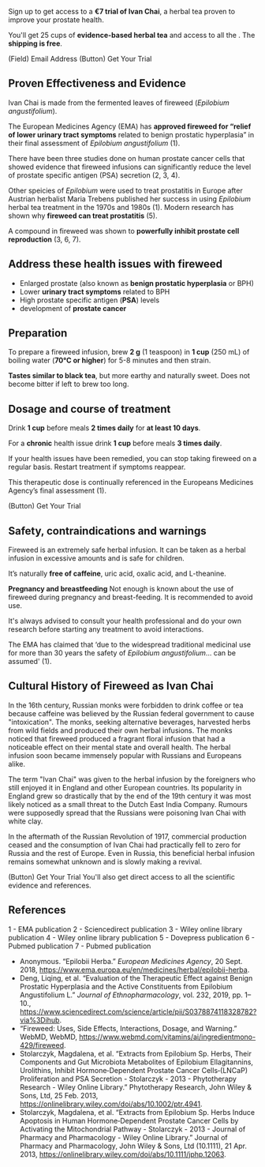 Sign up to get access to a **€7 trial of Ivan Chai**, a herbal tea proven to improve your prostate health.

You'll get 25 cups of **evidence-based herbal tea** and access to all the . The **shipping is free**. 


(Field) Email Address
(Button) Get Your Trial

## Proven Effectiveness and Evidence
Ivan Chai is made from the fermented leaves of fireweed (*Epilobium angustifolium*).

The European Medicines Agency (EMA) has **approved fireweed for “relief of lower urinary tract symptoms** related to benign prostatic hyperplasia” in their final assessment of *Epilobium angustifolium* (1).

There have been three studies done on human prostate cancer cells that showed evidence that fireweed infusions can significantly reduce the level of prostate specific antigen (PSA) secretion (2, 3, 4). 

Other speicies of *Epilobium* were used to treat prostatitis in Europe after Austrian herbalist Maria Trebens published her success in using *Epilobium* herbal tea treatment in the 1970s and 1980s (1). Modern research has shown why **fireweed can treat prostatitis** (5).

A compound in fireweed was shown to **powerfully inhibit prostate cell reproduction** (3, 6, 7).


## Address these health issues with fireweed
- Enlarged prostate (also known as **benign prostatic hyperplasia** or BPH)
- Lower **urinary tract symptoms** related to BPH 
- High prostate specific antigen (**PSA**) levels
- development of **prostate cancer**

## Preparation

To prepare a fireweed infusion, brew **2 g** (1 teaspoon) in **1 cup** (250 mL) of boiling water (**70°C or higher**) for 5-8 minutes and then strain.

**Tastes similar to black tea**, but more earthy and naturally sweet. Does not become bitter if left to brew too long.

## Dosage and course of treatment

Drink **1 cup** before meals **2 times daily** for **at least 10 days**.

For a **chronic** health issue drink **1 cup** before meals **3 times daily**.

If your health issues have been remedied, you can stop taking fireweed on a regular basis. Restart treatment if symptoms reappear.

This therapeutic dose is continually referenced in the Europeans Medicines Agency’s final assessment (1).


(Button) Get Your Trial


## Safety, contraindications and warnings

Fireweed is an extremely safe herbal infusion. It can be taken as a herbal infusion in excessive amounts and is safe for children.

It’s naturally **free of caffeine**, uric acid, oxalic acid, and L-theanine.

**Pregnancy and breastfeeding** Not enough is known about the use of fireweed during pregnancy and breast-feeding. It is recommended to avoid use.

It's always advised to consult your health professional and do your own research before starting any treatment to avoid interactions.

The EMA has claimed that ‘due to the widespread traditional medicinal use for more than 30 years the safety of *Epilobium angustifolium*… can be assumed' (1).

## Cultural History of Fireweed as Ivan Chai

In the 16th century, Russian monks were forbidden to drink coffee or tea because caffeine was believed by the Russian federal government to cause "intoxication". The monks, seeking alternative beverages, harvested herbs from wild fields and produced their own herbal infusions. The monks noticed that fireweed produced a fragrant floral infusion that had a noticeable effect on their mental state and overall health. The herbal infusion soon became immensely popular with Russians and Europeans alike.

The term "Ivan Chai" was given to the herbal infusion by the foreigners who still enjoyed it in England and other European countries. Its popularity in England grew so drastically that by the end of the 19th century it was most likely noticed as a small threat to the Dutch East India Company. Rumours were supposedly spread that the Russians were poisoning Ivan Chai with white clay.

In the aftermath of the Russian Revolution of 1917, commercial production ceased and the consumption of Ivan Chai had practically fell to zero for Russia and the rest of Europe. Even in Russia, this beneficial herbal infusion remains somewhat unknown and is slowly making a revival.

(Button) Get Your Trial
You'll also get direct access to all the scientific evidence and references.

## References

1 - EMA publication
2 - Sciencedirect publication
3 - Wiley online library publication
4 - Wiley online library publication
5 - Dovepress publication
6 - Pubmed publication
7 - Pubmed publication

- Anonymous. “Epilobii Herba.” *European Medicines Agency*, 20 Sept. 2018, https://www.ema.europa.eu/en/medicines/herbal/epilobii-herba.
- Deng, Liqing, et al. “Evaluation of the Therapeutic Effect against Benign Prostatic Hyperplasia and the Active Constituents from Epilobium Angustifolium L.” *Journal of Ethnopharmacology*, vol. 232, 2019, pp. 1–10., https://www.sciencedirect.com/science/article/pii/S0378874118328782?via%3Dihub.
- “Fireweed: Uses, Side Effects, Interactions, Dosage, and Warning.” WebMD, WebMD, https://www.webmd.com/vitamins/ai/ingredientmono-429/fireweed.
- Stolarczyk, Magdalena, et al. “Extracts from Epilobium Sp. Herbs, Their Components and Gut Microbiota Metabolites of Epilobium Ellagitannins, Urolithins, Inhibit Hormone‐Dependent Prostate Cancer Cells‐(LNCaP) Proliferation and PSA Secretion - Stolarczyk - 2013 - Phytotherapy Research - Wiley Online Library.” Phytotherapy Research, John Wiley &amp; Sons, Ltd, 25 Feb. 2013, https://onlinelibrary.wiley.com/doi/abs/10.1002/ptr.4941.
- Stolarczyk, Magdalena, et al. “Extracts from Epilobium Sp. Herbs Induce Apoptosis in Human Hormone‐Dependent Prostate Cancer Cells by Activating the Mitochondrial Pathway - Stolarczyk - 2013 - Journal of Pharmacy and Pharmacology - Wiley Online Library.” Journal of Pharmacy and Pharmacology, John Wiley &amp; Sons, Ltd (10.1111), 21 Apr. 2013, https://onlinelibrary.wiley.com/doi/abs/10.1111/jphp.12063.


[Anonymous, 2018]: https://www.ema.europa.eu/en/medicines/herbal/epilobii-herba
[Denq, 2019]: https://www.sciencedirect.com/science/article/pii/S0378874118328782?via%3Dihub
[WebMD]: https://www.webmd.com/vitamins/ai/ingredientmono-429/fireweed
[Stolarczyk, 2013a]: https://onlinelibrary.wiley.com/doi/abs/10.1002/ptr.4941
[Stolarczyk, 2013b]: https://onlinelibrary.wiley.com/doi/abs/10.1111/jphp.12063
